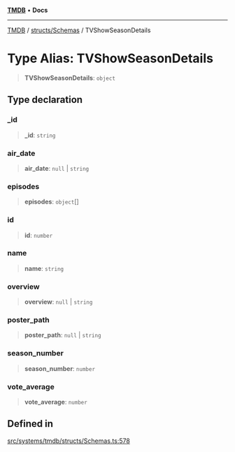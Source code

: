 [**TMDB**](../../../README.md) • **Docs**

***

[TMDB](../../../README.md) / [structs/Schemas](../README.md) / TVShowSeasonDetails

# Type Alias: TVShowSeasonDetails

> **TVShowSeasonDetails**: `object`

## Type declaration

### \_id

> **\_id**: `string`

### air\_date

> **air\_date**: `null` \| `string`

### episodes

> **episodes**: `object`[]

### id

> **id**: `number`

### name

> **name**: `string`

### overview

> **overview**: `null` \| `string`

### poster\_path

> **poster\_path**: `null` \| `string`

### season\_number

> **season\_number**: `number`

### vote\_average

> **vote\_average**: `number`

## Defined in

[src/systems/tmdb/structs/Schemas.ts:578](https://github.com/Norviah/media-hub/blob/e3dc67aa1738d9ad44e6a4419ef7e26de86e1452/src/systems/tmdb/structs/Schemas.ts#L578)
